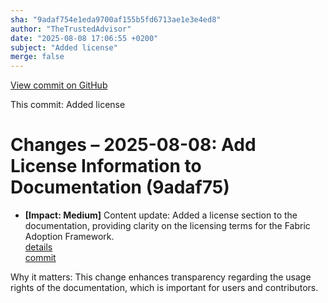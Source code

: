 ```yaml
---
sha: "9adaf754e1eda9700af155b5fd6713ae1e3e4ed8"
author: "TheTrustedAdvisor"
date: "2025-08-08 17:06:55 +0200"
subject: "Added license"
merge: false
---
```


[View commit on GitHub](https://github.com/TheTrustedAdvisor/FabricAdoptionFramework/commit/9adaf754e1eda9700af155b5fd6713ae1e3e4ed8)

This commit: Added license

# Changes – 2025-08-08: Add License Information to Documentation (9adaf75)

- **[Impact: Medium]** Content update: Added a license section to the documentation, providing clarity on the licensing terms for the Fabric Adoption Framework.  
   [details](/docs/about/changes/2025-08-08-added-license)  
   [commit](https://github.com/TheTrustedAdvisor/FabricAdoptionFramework/commit/9adaf754e1eda9700af155b5fd6713ae1e3e4ed8)  

Why it matters: This change enhances transparency regarding the usage rights of the documentation, which is important for users and contributors.
